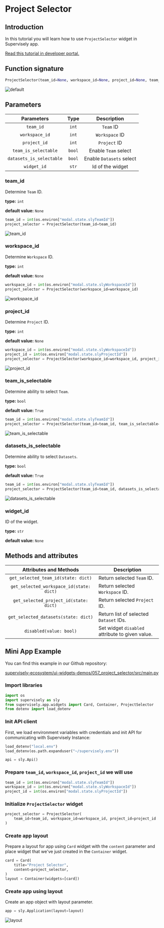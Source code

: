 # Project Selector

## Introduction

In this tutorial you will learn how to use `ProjectSelector` widget in Supervisely app.

[Read this tutorial in developer portal.](https://developer.supervise.ly/app-development/apps-with-gui/projectselector)

## Function signature

```python
ProjectSelector(team_id=None, workspace_id=None, project_id=None, team_is_selectable=True, datasets_is_selectable=True, widget_id=None)
```

![default](https://user-images.githubusercontent.com/120389559/221404961-9a9bc6a8-feae-4295-b0a2-5d70c295341e.gif)

## Parameters

|        Parameters        |  Type  |       Description        |
| :----------------------: | :----: | :----------------------: |
|        `team_id`         | `int`  |        `Team` ID         |
|      `workspace_id`      | `int`  |      `Workspace` ID      |
|       `project_id`       | `int`  |       `Project` ID       |
|   `team_is_selectable`   | `bool` |   Enable `Team` select   |
| `datasets_is_selectable` | `bool` | Enable `Datasets` select |
|       `widget_id`        | `str`  |     Id of the widget     |

### team_id

Determine `Team` ID.

**type:** `int`

**default value:** `None`

```python
team_id = int(os.environ["modal.state.slyTeamId"])
project_selector = ProjectSelector(team_id=team_id)
```

![team_id](https://user-images.githubusercontent.com/120389559/221402069-74b16fff-0774-49fc-a793-9096c94243d9.gif)

### workspace_id

Determine `Workspace` ID.

**type:** `int`

**default value:** `None`

```python
workspace_id = int(os.environ["modal.state.slyWorkspaceId"])
project_selector = ProjectSelector(workspace_id=workspace_id)
```

![workspace_id](https://user-images.githubusercontent.com/120389559/221405175-40fd0a4c-0239-4a9d-abb1-7aa07d5bc0a4.png)

### project_id

Determine `Project` ID.

**type:** `int`

**default value:** `None`

```python
workspace_id = int(os.environ["modal.state.slyWorkspaceId"])
project_id = int(os.environ["modal.state.slyProjectId"])
project_selector = ProjectSelector(workspace_id=workspace_id, project_id=project_id)
```

![project_id](https://user-images.githubusercontent.com/120389559/221405281-80300e90-db52-4879-935b-d4cb1ba04d7c.png)

### team_is_selectable

Determine ability to select `Team`.

**type:** `bool`

**default value:** `True`

```python
team_id = int(os.environ["modal.state.slyTeamId"])
project_selector = ProjectSelector(team_id=team_id, team_is_selectable=False)
```

![team_is_selectable](https://user-images.githubusercontent.com/120389559/221405405-8cefe66c-1526-4289-936d-637314b39cec.png)

### datasets_is_selectable

Determine ability to select `Datasets`.

**type:** `bool`

**default value:** `True`

```python
team_id = int(os.environ["modal.state.slyTeamId"])
project_selector = ProjectSelector(team_id=team_id, datasets_is_selectable=False)
```

![datasets_is_selectable](https://user-images.githubusercontent.com/120389559/221405467-d014d7c8-0dc9-4eeb-81e0-dd646e98bd5f.png)

### widget_id

ID of the widget.

**type:** `str`

**default value:** `None`

## Methods and attributes

|          Attributes and Methods          | Description                                     |
| :--------------------------------------: | ----------------------------------------------- |
|   `get_selected_team_id(state: dict)`    | Return selected `Team` ID.                      |
| `get_selected_workspace_id(state: dict)` | Return selected `Workspace` ID.                 |
|  `get_selected_project_id(state: dict)`  | Return selected `Project` ID.                   |
|   `get_selected_datasets(state: dict)`   | Return list of selected `Dataset` IDs.          |
|         `disabled(value: bool)`          | Set widget `disabled` attribute to given value. |

## Mini App Example

You can find this example in our Github repository:

[supervisely-ecosystem/ui-widgets-demos/057_project_selector/src/main.py](https://github.com/supervisely-ecosystem/ui-widgets-demos/blob/master/057_project_selector/src/main.py)

### Import libraries

```python
import os
import supervisely as sly
from supervisely.app.widgets import Card, Container, ProjectSelector
from dotenv import load_dotenv
```

### Init API client

First, we load environment variables with credentials and init API for communicating with Supervisely Instance:

```python
load_dotenv("local.env")
load_dotenv(os.path.expanduser("~/supervisely.env"))

api = sly.Api()
```

### Prepare `team_id`, `workspace_id`, `project_id` we will use

```python
team_id = int(os.environ["modal.state.slyTeamId"])
workspace_id = int(os.environ["modal.state.slyWorkspaceId"])
project_id = int(os.environ["modal.state.slyProjectId"])
```

### Initialize `ProjectSelector` widget

```python
project_selector = ProjectSelector(
    team_id=team_id, workspace_id=workspace_id, project_id=project_id
)
```

### Create app layout

Prepare a layout for app using `Card` widget with the `content` parameter and place widget that we've just created in the `Container` widget.

```python
card = Card(
    title="Project Selector",
    content=project_selector,
)
layout = Container(widgets=[card])
```

### Create app using layout

Create an app object with layout parameter.

```python
app = sly.Application(layout=layout)
```

![layout](https://user-images.githubusercontent.com/120389559/221405858-cf9abe31-118b-4e67-a424-d8f5e012bf5f.gif)

